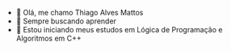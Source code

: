 - 👋 Olá, me chamo Thiago Alves Mattos
- 👀 Sempre buscando aprender
- 🌱 Estou iniciando meus estudos em Lógica de Programação e Algoritmos em C++

